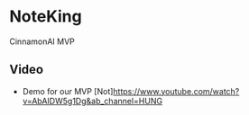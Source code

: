 # NoteKing
CinnamonAI MVP
## Video
* Demo for our MVP
[Not]https://www.youtube.com/watch?v=AbAIDW5g1Dg&ab_channel=HUNG
